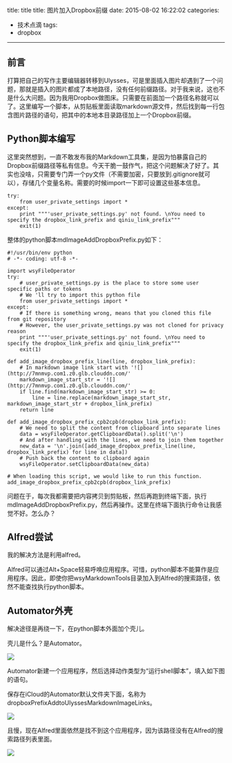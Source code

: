 

title: title
title: 图片加入Dropbox前缀
date: 2015-08-02 16:22:02
categories:
- 技术点滴
tags:
- dropbox


---

## 前言

打算把自己的写作主要编辑器转移到Ulysses，可是里面插入图片却遇到了一个问题，那就是插入的图片都成了本地路径，没有任何前缀路径。对于我来说，这也不是什么大问题。因为我用Dropbox做图床。只需要在前面加一个路径名称就可以了。这里编写一个脚本，从剪贴板里面读取markdown源文件，然后找到每一行包含图片路径的语句，把其中的本地本目录路径加上一个Dropbox前缀。

## Python脚本编写

这里突然想到，一直不敢发布我的Markdown工具集，是因为怕暴露自己的Dropbox前缀路径等私有信息。今天干脆一鼓作气，把这个问题解决了好了。其实也没啥，只需要专门弄一个py文件（不需要加密，只要放到.gitignore就可以），存储几个变量名称。需要的时候import一下即可设置这些基本信息。

	try:
	    from user_private_settings import *
	except:
	    print """'user_private_settings.py' not found. \nYou need to specify the dropbox_link_prefix and qiniu_link_prefix"""
	    exit(1)


整体的python脚本mdImageAddDropboxPrefix.py如下：

	#!/usr/bin/env python
	# -*- coding: utf-8 -*-  
	
	import wsyFileOperator
	try:
	    # user_private_settings.py is the place to store some user specific paths or tokens
	    # We 'll try to import this python file
	    from user_private_settings import *
	except:
	    # If there is something wrong, means that you cloned this file from git repository
	    # However, the user_private_settings.py was not cloned for privacy reason
	    print """'user_private_settings.py' not found. \nYou need to specify the dropbox_link_prefix and qiniu_link_prefix"""
	    exit(1)
	
	def add_image_dropbox_prefix_line(line, dropbox_link_prefix):
	    # In markdown image link start with '![](http://7mnmvp.com1.z0.glb.clouddn.com/'
	    markdown_image_start_str = '![](http://7mnmvp.com1.z0.glb.clouddn.com/'
	    if line.find(markdown_image_start_str) >= 0:
	        line = line.replace(markdown_image_start_str, markdown_image_start_str + dropbox_link_prefix)
	    return line
	
	def add_image_dropbox_prefix_cpb2cpb(dropbox_link_prefix):
	    # We need to split the content from clipboard into separate lines
	    data = wsyFileOperator.getClipboardData().split('\n')
	    # And after handling with the lines, we need to join them together
	    new_data = '\n'.join([add_image_dropbox_prefix_line(line, dropbox_link_prefix) for line in data])
	    # Push back the content to clipboard again
	    wsyFileOperator.setClipboardData(new_data)
	
	# When loading this script, we would like to run this function.
	add_image_dropbox_prefix_cpb2cpb(dropbox_link_prefix)
 
 
 
 

问题在于，每次我都需要把内容拷贝到剪贴板，然后再跑到终端下面，执行mdImageAddDropboxPrefix.py，然后再操作。这里在终端下面执行命令让我感觉不好。怎么办？

## Alfred尝试

我的解决方法是利用alfred。

Alfred可以通过Alt+Space轻易呼唤应用程序。可惜，python脚本不能算作是应用程序。因此，即使你把wsyMarkdownTools目录加入到Alfred的搜索路径，依然不能查找执行python脚本。

## Automator外壳

解决途径是再绕一下，在python脚本外面加个壳儿。

壳儿是什么？是Automator。

![](http://7mnmvp.com1.z0.glb.clouddn.com/automatorNewDocumentSelectType20150802.jpg)

Automator新建一个应用程序，然后选择动作类型为“运行shell脚本”，填入如下图的语句。

保存在iCloud的Automator默认文件夹下面，名称为dropboxPrefixAddtoUlyssesMarkdownImageLinks。

![](http://7mnmvp.com1.z0.glb.clouddn.com/automatorAppOverPythonScript20150802.jpg)

且慢，现在Alfred里面依然是找不到这个应用程序，因为该路径没有在Alfred的搜索路径列表里面。

![](http://7mnmvp.com1.z0.glb.clouddn.com/alfredFeatureSettingSearPath20150802.jpg)